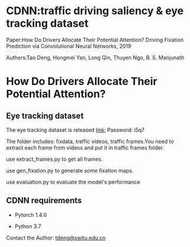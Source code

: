 # CDNN:traffic driving saliency & eye tracking dataset 
Paper:How Do Drivers Allocate Their Potential Attention? Driving Fixation Prediction via Convolutional Neural Networks, 2019

Authors:Tao Deng, Hongmei Yan, Long Qin, Thuyen Ngo, B. S. Manjunath

# How Do Drivers Allocate Their Potential Attention?



## Eye tracking dataset
The eye tracking dataset is released [link](https://pan.baidu.com/s/1zyxvEQiMkmOkxmyDlDv0xA);     Password: i5q7

The folder includes: fixdata, traffic videos, traffic frames.You need to extract each frame from videos and put it in traffic frames folder.

use extract_frames.py to get all frames.

use gen_fixation.py to generate some fixation maps.

use evaluation.py to evaluate the model's performance


## CDNN requirements
* Pytorch 1.4.0

* Python 3.7

Contact the Author: tdeng@swjtu.edu.cn

